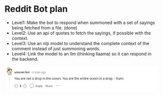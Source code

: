 # Reddit Bot plan 

- Level1: Make the bot to respond when summoned with a set of sayings being fetched from a file. (done)
- Level2: Use an api of quotes to fetch the sayings, if possible with the context. 
- Level3: Use an nlp model to understand the complete context of the comment instead of just summoning words. 
- Level4: Link the model to an llm (thinking llaama) so it can respond in the backend. 

![Bot response screenshot](Screenshot%202023-12-07%20at%2019-30-54%20reddit.png)
